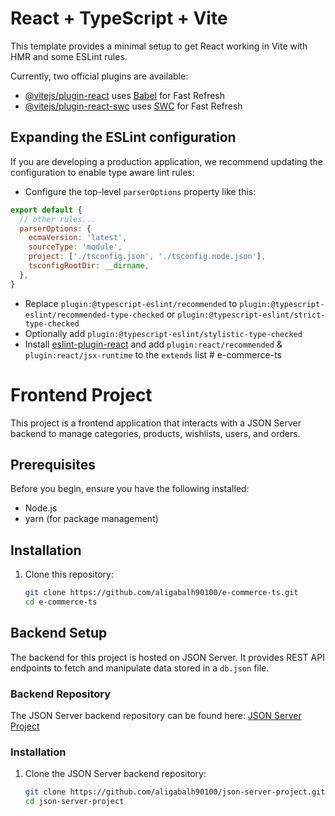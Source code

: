 # React + TypeScript + Vite

This template provides a minimal setup to get React working in Vite with HMR and some ESLint rules.

Currently, two official plugins are available:

- [@vitejs/plugin-react](https://github.com/vitejs/vite-plugin-react/blob/main/packages/plugin-react/README.md) uses [Babel](https://babeljs.io/) for Fast Refresh
- [@vitejs/plugin-react-swc](https://github.com/vitejs/vite-plugin-react-swc) uses [SWC](https://swc.rs/) for Fast Refresh

## Expanding the ESLint configuration

If you are developing a production application, we recommend updating the configuration to enable type aware lint rules:

- Configure the top-level `parserOptions` property like this:

```js
export default {
  // other rules...
  parserOptions: {
    ecmaVersion: 'latest',
    sourceType: 'module',
    project: ['./tsconfig.json', './tsconfig.node.json'],
    tsconfigRootDir: __dirname,
  },
}
```

- Replace `plugin:@typescript-eslint/recommended` to `plugin:@typescript-eslint/recommended-type-checked` or `plugin:@typescript-eslint/strict-type-checked`
- Optionally add `plugin:@typescript-eslint/stylistic-type-checked`
- Install [eslint-plugin-react](https://github.com/jsx-eslint/eslint-plugin-react) and add `plugin:react/recommended` & `plugin:react/jsx-runtime` to the `extends` list
#   e - c o m m e r c e - t s 

# Frontend Project

This project is a frontend application that interacts with a JSON Server backend to manage categories, products, wishlists, users, and orders.

## Prerequisites

Before you begin, ensure you have the following installed:

- Node.js
- yarn (for package management)

## Installation

1. Clone this repository:

   ```bash
   git clone https://github.com/aligabalh90100/e-commerce-ts.git
   cd e-commerce-ts

## Backend Setup

The backend for this project is hosted on JSON Server. It provides REST API endpoints to fetch and manipulate data stored in a `db.json` file.

### Backend Repository

The JSON Server backend repository can be found here: [JSON Server Project](https://github.com/aligabalh90100/json-server-project)

### Installation

1. Clone the JSON Server backend repository:

   ```bash
   git clone https://github.com/aligabalh90100/json-server-project.git
   cd json-server-project
   ```
 
 
